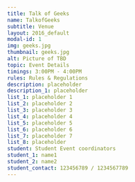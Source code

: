 ```yaml
---
title: Talk of Geeks
name: TalkofGeeks
subtitle: Venue
layout: 2016_default
modal-id: 1
img: geeks.jpg
thumbnail: geeks.jpg
alt: Picture of TBD
topic: Event Details
timings: 3:00PM - 4:00PM
rules: Rules & Regulations
description: placeholder
description_1: placeholder
list_1: placeholder 1
list_2: placeholder 2
list_3: placeholder 3
list_4: placeholder 4
list_5: placeholder 5
list_6: placeholder 6
list_7: placeholder 7
list_8: placeholder
student: Student Event coordinators
student_1: name1
student_2: name2
student_contact: 123456789 / 1234567789
---
```

